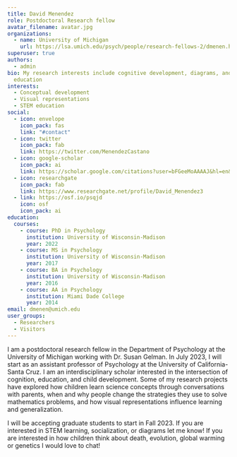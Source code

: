 ```yaml
---
title: David Menendez
role: Postdoctoral Research fellow
avatar_filename: avatar.jpg
organizations:
  - name: University of Michigan
    url: https://lsa.umich.edu/psych/people/research-fellows-2/dmenen.html
superuser: true
authors:
  - admin
bio: My research interests include cognitive development, diagrams, and STEM
  education
interests:
  - Conceptual development
  - Visual representations
  - STEM education
social:
  - icon: envelope
    icon_pack: fas
    link: "#contact"
  - icon: twitter
    icon_pack: fab
    link: https://twitter.com/MenendezCastano
  - icon: google-scholar
    icon_pack: ai
    link: https://scholar.google.com/citations?user=bFGeeMoAAAAJ&hl=en&oi=sra
  - icon: researchgate
    icon_pack: fab
    link: https://www.researchgate.net/profile/David_Menendez3
  - link: https://osf.io/psqjd
    icon: osf
    icon_pack: ai
education:
  courses:
    - course: PhD in Psychology
      institution: University of Wisconsin-Madison
      year: 2022
    - course: MS in Psychology
      institution: University of Wisconsin-Madison
      year: 2017
    - course: BA in Psychology
      institution: University of Wisconsin-Madison
      year: 2016
    - course: AA in Psychology
      institution: Miami Dade College
      year: 2014
email: dmenen@umich.edu
user_groups:
  - Researchers
  - Visitors
---
```

I am a postdoctoral research fellow in the Department of Psychology at the University of Michigan working with Dr. Susan Gelman. In July 2023, I will start as an assistant professor of Psychology at the University of California-Santa Cruz. I am an interdisciplinary scholar interested in the intersection of cognition, education, and child development. Some of my research projects have explored how children learn science concepts through conversations with parents, when and why people change the strategies they use to solve mathematics problems, and how visual representations influence learning and generalization.

I will be accepting graduate students to start in Fall 2023. If you are interested in STEM learning, socialization, or diagrams let me know! If you are interested in how children think about death, evolution, global warming or genetics I would love to chat!
